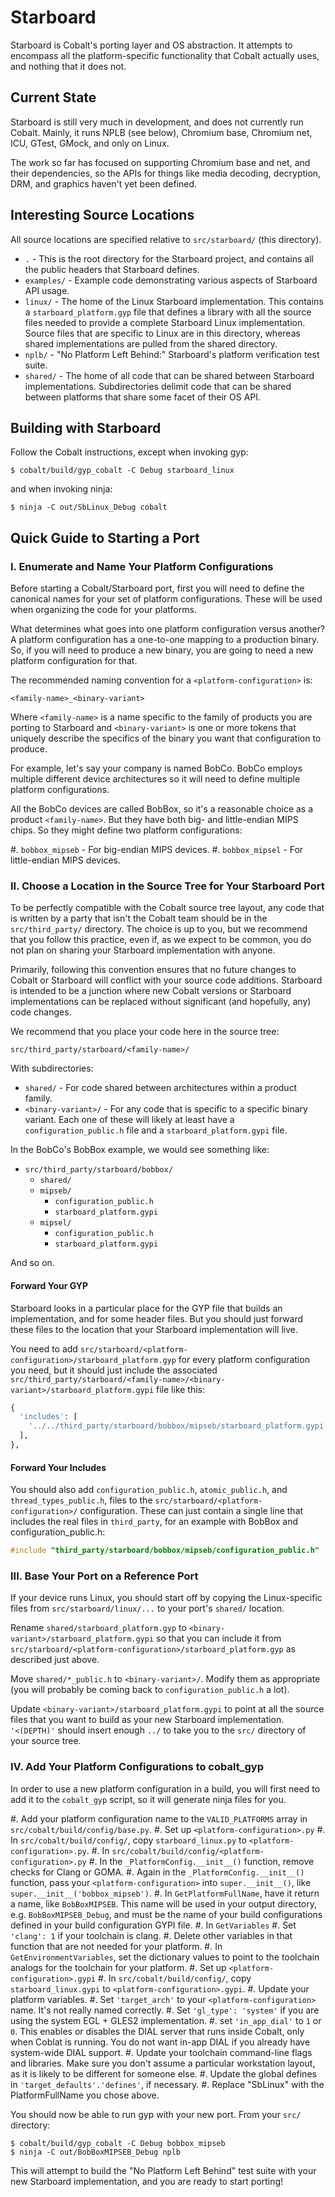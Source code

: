# Starboard

Starboard is Cobalt's porting layer and OS abstraction. It attempts to encompass
all the platform-specific functionality that Cobalt actually uses, and nothing
that it does not.


## Current State

Starboard is still very much in development, and does not currently run
Cobalt. Mainly, it runs NPLB (see below), Chromium base, Chromium net, ICU,
GTest, GMock, and only on Linux.

The work so far has focused on supporting Chromium base and net, and their
dependencies, so the APIs for things like media decoding, decryption, DRM, and
graphics haven't yet been defined.


## Interesting Source Locations

All source locations are specified relative to `src/starboard/` (this directory).

  * `.` - This is the root directory for the Starboard project, and contains all
    the public headers that Starboard defines.
  * `examples/` - Example code demonstrating various aspects of Starboard API
    usage.
  * `linux/` - The home of the Linux Starboard implementation. This contains a
    `starboard_platform.gyp` file that defines a library with all the source
    files needed to provide a complete Starboard Linux implementation. Source
    files that are specific to Linux are in this directory, whereas shared
    implementations are pulled from the shared directory.
  * `nplb/` - "No Platform Left Behind:" Starboard's platform verification test
    suite.
  * `shared/` - The home of all code that can be shared between Starboard
    implementations. Subdirectories delimit code that can be shared between
    platforms that share some facet of their OS API.


## Building with Starboard

Follow the Cobalt instructions, except when invoking gyp:

    $ cobalt/build/gyp_cobalt -C Debug starboard_linux

and when invoking ninja:

    $ ninja -C out/SbLinux_Debug cobalt


## Quick Guide to Starting a Port

### I. Enumerate and Name Your Platform Configurations

Before starting a Cobalt/Starboard port, first you will need to define the
canonical names for your set of platform configurations. These will be used when
organizing the code for your platforms.

What determines what goes into one platform configuration versus another? A
platform configuration has a one-to-one mapping to a production binary. So, if
you will need to produce a new binary, you are going to need a new platform
configuration for that.

The recommended naming convention for a `<platform-configuration>` is:

    <family-name>_<binary-variant>

Where `<family-name>` is a name specific to the family of products you are
porting to Starboard and `<binary-variant>` is one or more tokens that uniquely
describe the specifics of the binary you want that configuration to produce.

For example, let's say your company is named BobCo. BobCo employs multiple
different device architectures so it will need to define multiple platform
configurations.

All the BobCo devices are called BobBox, so it's a reasonable choice as a
product `<family-name>`. But they have both big- and little-endian MIPS
chips. So they might define two platform configurations:

  #. `bobbox_mipseb` - For big-endian MIPS devices.
  #. `bobbox_mipsel` - For little-endian MIPS devices.


### II. Choose a Location in the Source Tree for Your Starboard Port

To be perfectly compatible with the Cobalt source tree layout, any code that is
written by a party that isn't the Cobalt team should be in the
`src/third_party/` directory. The choice is up to you, but we recommend that you
follow this practice, even if, as we expect to be common, you do not plan on
sharing your Starboard implementation with anyone.

Primarily, following this convention ensures that no future changes to Cobalt or
Starboard will conflict with your source code additions. Starboard is intended
to be a junction where new Cobalt versions or Starboard implementations can be
replaced without significant (and hopefully, any) code changes.

We recommend that you place your code here in the source tree:

    src/third_party/starboard/<family-name>/

With subdirectories:

  * `shared/` - For code shared between architectures within a product family.
  * `<binary-variant>/` - For any code that is specific to a specific binary
    variant. Each one of these will likely at least have a
    `configuration_public.h` file and a `starboard_platform.gypi` file.

In the BobCo's BobBox example, we would see something like:

  * `src/third_party/starboard/bobbox/`
    * `shared/`
    * `mipseb/`
      * `configuration_public.h`
      * `starboard_platform.gypi`
    * `mipsel/`
      * `configuration_public.h`
      * `starboard_platform.gypi`

And so on.

#### Forward Your GYP

Starboard looks in a particular place for the GYP file that builds an
implementation, and for some header files. But you should just forward these
files to the location that your Starboard implementation will live.

You need to add `src/starboard/<platform-configuration>/starboard_platform.gyp`
for every platform configuration you need, but it should just include the
associated
`src/third_party/starboard/<family-name>/<binary-variant>/starboard_platform.gypi`
file like this:

```python
{
  'includes': [
    '../../third_party/starboard/bobbox/mipseb/starboard_platform.gypi',
  ],
},
```

#### Forward Your Includes

You should also add `configuration_public.h`, `atomic_public.h`, and
`thread_types_public.h`, files to the `src/starboard/<platform-configuration>/`
configuration. These can just contain a single line that includes the real files
in `third_party`, for an example with BobBox and configuration_public.h:

```c++
#include "third_party/starboard/bobbox/mipseb/configuration_public.h"
```


### III. Base Your Port on a Reference Port

If your device runs Linux, you should start off by copying the Linux-specific
files from `src/starboard/linux/...` to your port's `shared/` location.

Rename `shared/starboard_platform.gyp` to
`<binary-variant>/starboard_platform.gypi` so that you can include it from
`src/starboard/<platform-configuration>/starboard_platform.gyp` as described
just above.

Move `shared/*_public.h` to `<binary-variant>/`. Modify them as appropriate (you
will probably be coming back to `configuration_public.h` a lot).

Update `<binary-variant>/starboard_platform.gypi` to point at all the source
files that you want to build as your new Starboard implementation. `'<(DEPTH)'`
should insert enough `../` to take you to the `src/` directory of your source
tree.


### IV. Add Your Platform Configurations to cobalt_gyp

In order to use a new platform configuration in a build, you will first need to
add it to the `cobalt_gyp` script, so it will generate ninja files for you.

  #. Add your platform configuration name to the `VALID_PLATFORMS` array in
     `src/cobalt/build/config/base.py`.
  #. Set up `<platform-configuration>.py`
    #. In `src/cobalt/build/config/`, copy `starboard_linux.py` to
       `<platform-configuration>.py`.
    #. In `src/cobalt/build/config/<platform-configuration>.py`
      #. In the `_PlatformConfig.__init__()` function, remove checks for Clang
         or GOMA.
      #. Again in the `_PlatformConfig.__init__()` function, pass your
         `<platform-configuration>` into `super.__init__()`, like
         `super.__init__('bobbox_mipseb')`.
      #. In `GetPlatformFullName`, have it return a name, like `BobBoxMIPSEB`.
         This name will be used in your output directory,
         e.g. `BobBoxMIPSEB_Debug`, and must be the name of your build
         configurations defined in your build configuration GYPI file.
      #. In `GetVariables`
        #. Set `'clang': 1` if your toolchain is clang.
        #. Delete other variables in that function that are not needed for your
           platform.
      #. In `GetEnvironmentVariables`, set the dictionary values to point to the
         toolchain analogs for the toolchain for your platform.
  #. Set up `<platform-configuration>.gypi`
    #. In `src/cobalt/build/config/`, copy `starboard_linux.gypi` to
       `<platform-configuration>.gypi`.
    #. Update your platform variables.
      #. Set `'target_arch'` to your `<platform-configuration>` name. It's not
         really named correctly.
      #. Set `'gl_type': 'system'` if you are using the system EGL + GLES2
         implementation.
      #. set `'in_app_dial'` to `1` or `0`. This enables or disables the DIAL
         server that runs inside Cobalt, only when Coblat is running. You do not
         want in-app DIAL if you already have system-wide DIAL support.
    #. Update your toolchain command-line flags and libraries. Make sure you
       don't assume a particular workstation layout, as it is likely to be
       different for someone else.
    #. Update the global defines in `'target_defaults'.'defines'`, if necessary.
    #. Replace "SbLinux" with the PlatformFullName you chose above.


You should now be able to run gyp with your new port. From your `src/` directory:

    $ cobalt/build/gyp_cobalt -C Debug bobbox_mipseb
    $ ninja -C out/BobBoxMIPSEB_Debug nplb

This will attempt to build the "No Platform Left Behind" test suite with your
new Starboard implementation, and you are ready to start porting!
